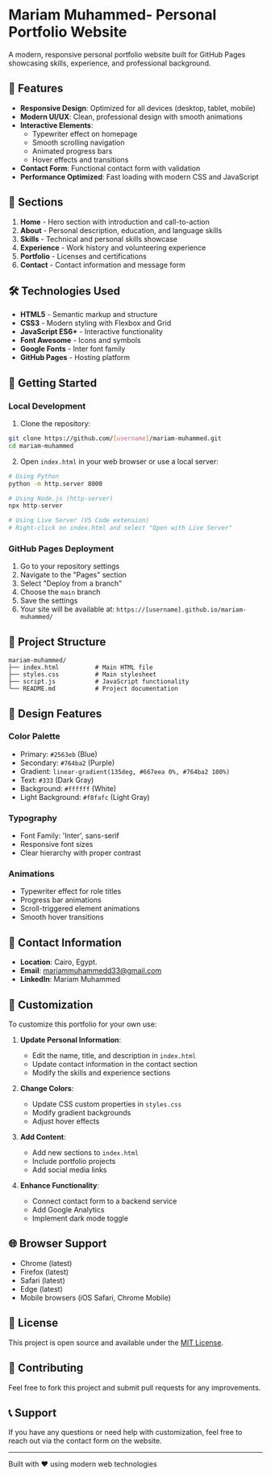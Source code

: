 # Mariam Muhammed- Personal Portfolio Website

A modern, responsive personal portfolio website built for GitHub Pages showcasing skills, experience, and professional background.

## 🌟 Features

- **Responsive Design**: Optimized for all devices (desktop, tablet, mobile)
- **Modern UI/UX**: Clean, professional design with smooth animations
- **Interactive Elements**:
  - Typewriter effect on homepage
  - Smooth scrolling navigation
  - Animated progress bars
  - Hover effects and transitions
- **Contact Form**: Functional contact form with validation
- **Performance Optimized**: Fast loading with modern CSS and JavaScript

## 📱 Sections

1. **Home** - Hero section with introduction and call-to-action
2. **About** - Personal description, education, and language skills
3. **Skills** - Technical and personal skills showcase
4. **Experience** - Work history and volunteering experience
5. **Portfolio** - Licenses and certifications
6. **Contact** - Contact information and message form

## 🛠 Technologies Used

- **HTML5** - Semantic markup and structure
- **CSS3** - Modern styling with Flexbox and Grid
- **JavaScript ES6+** - Interactive functionality
- **Font Awesome** - Icons and symbols
- **Google Fonts** - Inter font family
- **GitHub Pages** - Hosting platform

## 🚀 Getting Started

### Local Development

1. Clone the repository:

```bash
git clone https://github.com/[username]/mariam-muhammed.git
cd mariam-muhammed
```

2. Open `index.html` in your web browser or use a local server:

```bash
# Using Python
python -m http.server 8000

# Using Node.js (http-server)
npx http-server

# Using Live Server (VS Code extension)
# Right-click on index.html and select "Open with Live Server"
```

### GitHub Pages Deployment

1. Go to your repository settings
2. Navigate to the "Pages" section
3. Select "Deploy from a branch"
4. Choose the `main` branch
5. Save the settings
6. Your site will be available at: `https://[username].github.io/mariam-muhammed/`

## 📁 Project Structure

```
mariam-muhammed/
├── index.html          # Main HTML file
├── styles.css          # Main stylesheet
├── script.js           # JavaScript functionality
└── README.md           # Project documentation
```

## 🎨 Design Features

### Color Palette

- Primary: `#2563eb` (Blue)
- Secondary: `#764ba2` (Purple)
- Gradient: `linear-gradient(135deg, #667eea 0%, #764ba2 100%)`
- Text: `#333` (Dark Gray)
- Background: `#ffffff` (White)
- Light Background: `#f8fafc` (Light Gray)

### Typography

- Font Family: 'Inter', sans-serif
- Responsive font sizes
- Clear hierarchy with proper contrast

### Animations

- Typewriter effect for role titles
- Progress bar animations
- Scroll-triggered element animations
- Smooth hover transitions

## 📧 Contact Information

- **Location**: Cairo, Egypt.
- **Email**: mariammuhammedd33@gmail.com
- **LinkedIn**: Mariam Muhammed

## 🔧 Customization

To customize this portfolio for your own use:

1. **Update Personal Information**:

   - Edit the name, title, and description in `index.html`
   - Update contact information in the contact section
   - Modify the skills and experience sections

2. **Change Colors**:

   - Update CSS custom properties in `styles.css`
   - Modify gradient backgrounds
   - Adjust hover effects

3. **Add Content**:

   - Add new sections to `index.html`
   - Include portfolio projects
   - Add social media links

4. **Enhance Functionality**:
   - Connect contact form to a backend service
   - Add Google Analytics
   - Implement dark mode toggle

## 🌐 Browser Support

- Chrome (latest)
- Firefox (latest)
- Safari (latest)
- Edge (latest)
- Mobile browsers (iOS Safari, Chrome Mobile)

## 📄 License

This project is open source and available under the [MIT License](LICENSE).

## 🤝 Contributing

Feel free to fork this project and submit pull requests for any improvements.

## 📞 Support

If you have any questions or need help with customization, feel free to reach out via the contact form on the website.

---

Built with ❤️ using modern web technologies
